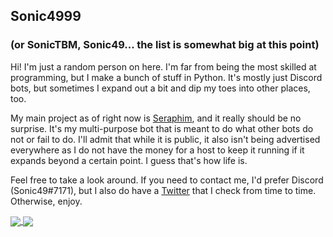 ## Sonic4999
### (or SonicTBM, Sonic49... the list is somewhat big at this point)

Hi! I'm just a random person on here. I'm far from being the most skilled at programming, but I make a bunch of stuff in Python. It's mostly just Discord bots, but sometimes I expand out a bit and dip my toes into other places, too.

My main project as of right now is [Seraphim](https://github.com/Sonic4999/Seraphim-Bot), and it really should be no surprise. It's my multi-purpose bot that is meant to do what other bots do not or fail to do. I'll admit that while it is public, it also isn't being advertised everywhere as I do not have the money for a host to keep it running if it expands beyond a certain point. I guess that's how life is.

Feel free to take a look around. If you need to contact me, I'd prefer Discord (Sonic49#7171), but I also do have a [Twitter](https://twitter.com/SonicTBM) that I check from time to time. Otherwise, enjoy.

<a href="https://github.com/Sonic4999">
  <img align="center" src="https://github-readme-stats.vercel.app/api?username=Sonic4999&show_icons=true&theme=dark" />
</a>
<a href="https://github.com/Sonic4999">
  <img align="center" src="https://github-readme-stats.vercel.app/api/top-langs/?username=Sonic4999&layout=compact&exclude_repo=DH-Season-6-Archive,PD-Season-1-Archive&theme=dark" />
</a>
